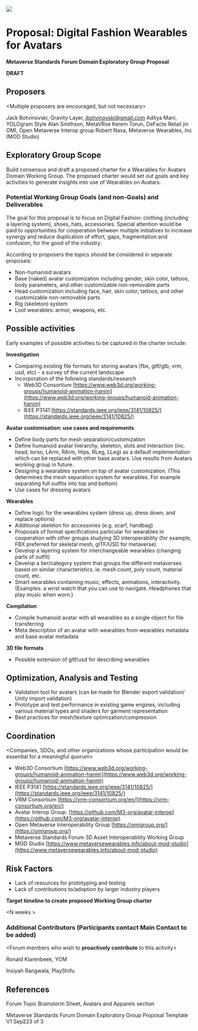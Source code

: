 ![](https://i.imgur.com/8QzruqJ.png)



# Proposal: Digital Fashion Wearables for Avatars

**Metaverse Standards Forum Domain Exploratory Group Proposal**

**DRAFT**


## Proposers

\<Multiple proposers are encouraged, but not necessary\>

Jack Botvinovski, Gravity Layer, jbotvinovski@gmail.com
Aditya Mani, YOLOgram Style
Alan Smithson, MetaVRse
Kerem Torun, DeFacto Retail
jin OMI, Open Metaverse Interop group
Robert Nava, Metaverse Wearables, Inc (MOD Studio)


## Exploratory Group Scope

Build consensus and draft a proposed charter for a Wearables for Avatars Domain Working Group. The proposed charter would set out goals and key activities to generate insights into use of Wearables on Avatars.


### Potential Working Group Goals (and non-Goals) and Deliverables

The goal for this proposal is to focus on Digital Fashion: clothing (including a layering system), shoes, hats, accessories. Special attention would be paid to opportunities for cooperation between multiple initiatives to increase synergy and reduce duplication of effort, gaps, fragmentation and confusion, for the good of the industry.

According to proposers the topics should be considered in separate proposals:

- Non-humanoid avatars
- Base (naked) avatar customization including gender, skin color, tattoos, body parameters, and other customizable non-removable parts
- Head customization including face, hair, skin color, tattoos, and other customizable non-removable parts
- Rig (skeleton) system
- Loot wearables: armor, weapons, etc.

## Possible activities

Early examples of possible activities to be captured in the charter include:

**Investigation**

- Comparing existing file formats for storing avatars (fbx, gltf/glb, vrm, usd, etc) - a survey of the current landscape
- Incorporation of the following standards/research
  - Web3D Consortium [https://www.web3d.org/working-groups/humanoid-animation-hanim](https://www.web3d.org/working-groups/humanoid-animation-hanim)
  - IEEE P3141 [https://standards.ieee.org/ieee/3141/10825/](https://standards.ieee.org/ieee/3141/10825/)

**Avatar customisation: use cases and requirements**

- Define body parts for mesh separation/customization
- Define humanoid avatar hierarchy, skeleton, slots and interaction (inc. head, torso, LArm, RArm, Hips, RLeg, LLeg) as a default implementation which can be replaced with other base avatars. Use results from Avatars working group in future.
- Designing a wearables system on top of avatar customization. (This determines the mesh separation system for wearables. For example separating full outfits into top and bottom)
- Use cases for dressing avatars

**Wearables**

- Define logic for the wearables system (dress up, dress down, and replace options)
- Additional skeleton for accessories (e.g. scarf, handbag)
- Proposals of format specifications particular for wearables in cooperation with other groups studying 3D interoperability (for example, FBX preferred for skeletal mesh, glTF/USD for metaverse)
- Develop a layering system for interchangeable wearables (changing parts of outfit)
- Develop a tier/category system that groups the different metaverses based on similar characteristics. ie. mesh count, poly count, material count, etc.
- Smart wearables containing music, effects, animations, interactivity. (Examples: a wrist watch that you can use to navigate. Headphones that play music when worn.)

**Compilation**

- Compile humanoid avatar with all wearables as a single object for file transferring
- Meta description of an avatar with wearables from wearables metadata and base avatar metadata

**3D file formats**

- Possible extension of gltf/usd for describing wearables

## Optimization, Analysis and Testing

- Validation tool for avatars (can be made for Blender export validation/ Unity import validation)
- Prototype and test performance in existing game engines, including various material types and shaders for garment representation
- Best practices for mesh/texture optimization/compression


## Coordination

\<Companies, SDOs, and other organizations whose participation would be essential for a meaningful quorum\>

- Web3D Consortium [https://www.web3d.org/working-groups/humanoid-animation-hanim](https://www.web3d.org/working-groups/humanoid-animation-hanim)
- IEEE P3141 [https://standards.ieee.org/ieee/3141/10825/](https://standards.ieee.org/ieee/3141/10825/)
- VRM Consortium [https://vrm-consortium.org/en/](https://vrm-consortium.org/en/)
- Avatar Interop Group: [https://github.com/M3-org/avatar-interop](https://github.com/M3-org/avatar-interop)
- Open Metaverse Interoperability Group [https://omigroup.org/](https://omigroup.org/)
- Metaverse Standards Forum 3D Asset Interoperability Working Group
- MOD Studio [https://www.metaversewearables.info/about-mod-studio](https://www.metaversewearables.info/about-mod-studio)


## Risk Factors

- Lack of resources for prototyping and testing
- Lack of contributions to/adoption by larger industry players


**Target timeline to create proposed Working Group charter**

\<N weeks \>


### Additional Contributors (Participants contact Main Contact to be added)

\<Forum members who wish to **proactively contribute** to this activity\>

Ronald Klarenbeek, YOM

Insiyah Rangwala, PlayShifu

## References

Forum Topic Brainstorm Sheet, Avatars and Apparels section

Metaverse Standards Forum Domain Exploratory Group Proposal Template V1 Sep223 of 3